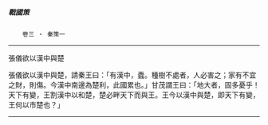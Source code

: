 

##### 戰國策
　　`卷三 ‧ 秦策一`

* * *

張儀欲以漢中與楚

張儀欲以漢中與楚，請秦王曰：「有漢中，蠹。種樹不處者，人必害之；家有不宜之財，則傷。今漢中南邊為楚利，此國累也。」甘茂謂王曰：「地大者，固多憂乎！天下有變，王割漢中以和楚，楚必畔天下而與王。王今以漢中與楚，即天下有變，王何以市楚也？」

* * *

